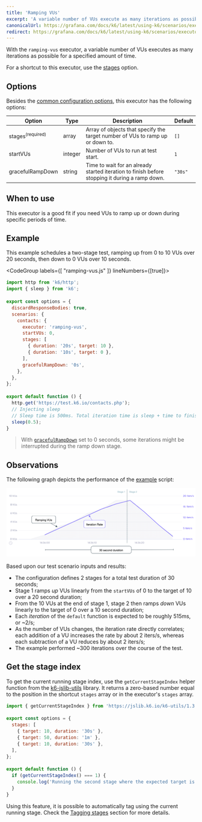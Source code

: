 ```yaml
---
title: 'Ramping VUs'
excerpt: 'A variable number of VUs execute as many iterations as possible for a specified amount of time.'
canonicalUrl: https://grafana.com/docs/k6/latest/using-k6/scenarios/executors/ramping-vus/
redirect: https://grafana.com/docs/k6/latest/using-k6/scenarios/executors/ramping-vus/
---
```


With the `ramping-vus` executor, a variable number of VUs executes as many iterations as possible for a specified amount of time.

For a shortcut to this executor, use the [stages](/using-k6/options#stages) option.

## Options

Besides the [common configuration options](/using-k6/scenarios#options),
this executor has the following options:

| Option             | Type    | Description                                                                                    | Default |
| ------------------ | ------- | ---------------------------------------------------------------------------------------------- | ------- |
| stages<sup>(required)</sup>          | array   | Array of objects that specify the target number of VUs to ramp up or down to.                  | `[]`    |
| startVUs         | integer | Number of VUs to run at test start.                                                            | `1`     |
| gracefulRampDown | string  | Time to wait for an already started iteration to finish before stopping it during a ramp down. | `"30s"` |

## When to use

This executor is a good fit if you need VUs to ramp up or down during specific periods
of time.

## Example

This example schedules a two-stage test, ramping up from 0 to 10 VUs over 20 seconds, then down
to 0 VUs over 10 seconds.

<CodeGroup labels={[ "ramping-vus.js" ]} lineNumbers={[true]}>

```javascript
import http from 'k6/http';
import { sleep } from 'k6';

export const options = {
  discardResponseBodies: true,
  scenarios: {
    contacts: {
      executor: 'ramping-vus',
      startVUs: 0,
      stages: [
        { duration: '20s', target: 10 },
        { duration: '10s', target: 0 },
      ],
      gracefulRampDown: '0s',
    },
  },
};

export default function () {
  http.get('https://test.k6.io/contacts.php');
  // Injecting sleep
  // Sleep time is 500ms. Total iteration time is sleep + time to finish request.
  sleep(0.5);
}
```

</CodeGroup>

<Blockquote mod="note" title="">

With [`gracefulRampDown`](/using-k6/scenarios/concepts/graceful-stop/#the-gracefulrampdown) set to 0 seconds, some iterations might be
interrupted during the ramp down stage.

</Blockquote>

## Observations

The following graph depicts the performance of the [example](#example) script:

![Ramping VUs](./images/ramping-vus.png)

Based upon our test scenario inputs and results:

* The configuration defines 2 stages for a total test duration of 30 seconds;
* Stage 1 ramps _up_ VUs linearly from the `startVUs` of 0 to the target of 10 over a 20 second duration;
* From the 10 VUs at the end of stage 1, stage 2 then ramps _down_ VUs linearly to the target of 0 over a 10 second duration;
* Each _iteration_ of the `default` function is expected to be roughly 515ms, or ~2/s;
* As the number of VUs changes, the iteration rate directly correlates; each addition of a VU increases the rate by  about 2 iters/s, whereas each subtraction of a VU reduces by about 2 iters/s;
* The example performed ~300 iterations over the course of the test.

## Get the stage index

To get the current running stage index, use the `getCurrentStageIndex` helper function from the [k6-jslib-utils](/javascript-api/jslib/utils) library. It returns a zero-based number equal to the position in the shortcut `stages` array or in the executor's `stages` array.

```javascript
import { getCurrentStageIndex } from 'https://jslib.k6.io/k6-utils/1.3.0/index.js';

export const options = {
  stages: [
    { target: 10, duration: '30s' },
    { target: 50, duration: '1m' },
    { target: 10, duration: '30s' },
  ],
};

export default function () {
  if (getCurrentStageIndex() === 1) {
    console.log('Running the second stage where the expected target is 50');
  }
}
```

Using this feature, it is possible to automatically tag using the current running stage. Check the [Tagging stages](/using-k6/tags-and-groups/#tagging-stages) section for more details.
